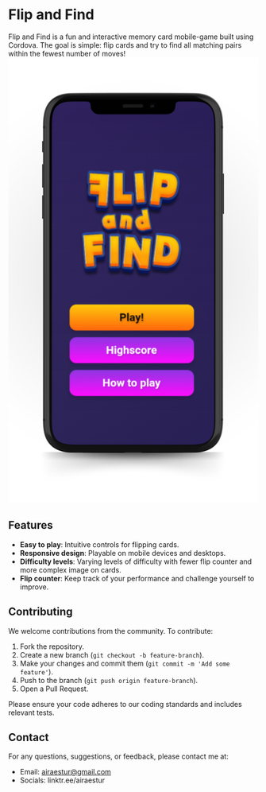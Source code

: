 # Flip and Find

Flip and Find is a fun and interactive memory card mobile-game built using Cordova. The goal is simple: flip cards and try to find all matching pairs within the fewest number of moves!
![Graphical User Interface](Flip&Find.png)

## Features

- **Easy to play**: Intuitive controls for flipping cards.
- **Responsive design**: Playable on mobile devices and desktops.
- **Difficulty levels**: Varying levels of difficulty with fewer flip counter and more complex image on cards.
- **Flip counter**: Keep track of your performance and challenge yourself to improve.

## Contributing

We welcome contributions from the community. To contribute:

1. Fork the repository.
2. Create a new branch (`git checkout -b feature-branch`).
3. Make your changes and commit them (`git commit -m 'Add some feature'`).
4. Push to the branch (`git push origin feature-branch`).
5. Open a Pull Request.

Please ensure your code adheres to our coding standards and includes relevant tests.

## Contact
For any questions, suggestions, or feedback, please contact me at:
- Email: airaestur@gmail.com
- Socials: linktr.ee/airaestur
